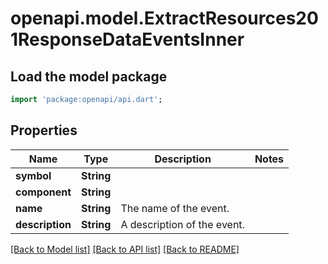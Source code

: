 # openapi.model.ExtractResources201ResponseDataEventsInner

## Load the model package
```dart
import 'package:openapi/api.dart';
```

## Properties
Name | Type | Description | Notes
------------ | ------------- | ------------- | -------------
**symbol** | **String** |  | 
**component** | **String** |  | 
**name** | **String** | The name of the event. | 
**description** | **String** | A description of the event. | 

[[Back to Model list]](../README.md#documentation-for-models) [[Back to API list]](../README.md#documentation-for-api-endpoints) [[Back to README]](../README.md)


